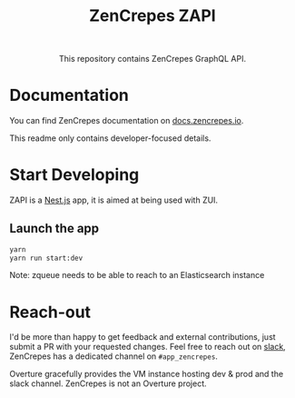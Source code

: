 <h1 align="center"> ZenCrepes ZAPI </h1><br>

<p align="center">
This repository contains ZenCrepes GraphQL API.
</p>

# Documentation

You can find ZenCrepes documentation on [docs.zencrepes.io](https://docs.zencrepes.io/).

This readme only contains developer-focused details.

# Start Developing

ZAPI is a [Nest.js](http://nestjs.com/) app, it is aimed at being used with ZUI.

## Launch the app

```bash
yarn
yarn run start:dev
```

Note: zqueue needs to be able to reach to an Elasticsearch instance

# Reach-out

I'd be more than happy to get feedback and external contributions, just submit a PR with your requested changes. Feel free to reach out on [slack](http://slack.overture.bio/), ZenCrepes has a dedicated channel on `#app_zencrepes`.

Overture gracefully provides the VM instance hosting dev & prod and the slack channel. ZenCrepes is not an Overture project.
